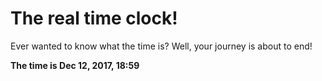# The real time clock!

Ever wanted to know what the time is? Well, your journey is about to end!

**The time is Dec 12, 2017, 18:59**